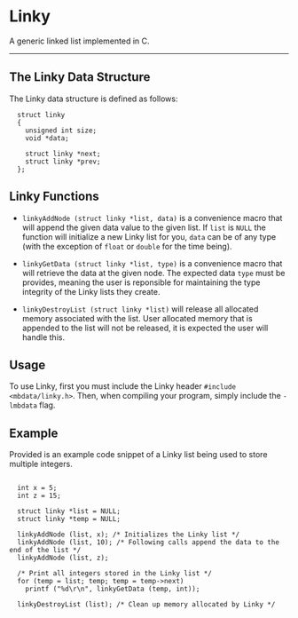 # Linky

A generic linked list implemented in C.

---

## The Linky Data Structure

The Linky data structure is defined as follows:

```
  struct linky
  {
    unsigned int size;
    void *data;

    struct linky *next;
    struct linky *prev;
  };
```

## Linky Functions

- `linkyAddNode (struct linky *list, data)` is a convenience macro that will append the given data value to the given list.
If `list` is `NULL` the function will initialize a new Linky list for you, `data` can be of any type (with the exception of `float` or `double` for the time being).

- `linkyGetData (struct linky *list, type)` is a convenience macro that will retrieve the data at the given node.
The expected data `type` must be provides, meaning the user is reponsible for maintaining the type integrity of the Linky lists they create.

- `linkyDestroyList (struct linky *list)` will release all allocated memory associated with the list.
User allocated memory that is appended to the list will not be released, it is expected the user will handle this.

## Usage

To use Linky, first you must include the Linky header `#include <mbdata/linky.h>`.
Then, when compiling your program, simply include the `-lmbdata` flag.

## Example

Provided is an example code snippet of a Linky list being used to store multiple integers.

```

  int x = 5;
  int z = 15;

  struct linky *list = NULL;
  struct linky *temp = NULL;

  linkyAddNode (list, x); /* Initializes the Linky list */
  linkyAddNode (list, 10); /* Following calls append the data to the end of the list */
  linkyAddNode (list, z);

  /* Print all integers stored in the Linky list */
  for (temp = list; temp; temp = temp->next)
    printf ("%d\r\n", linkyGetData (temp, int));

  linkyDestroyList (list); /* Clean up memory allocated by Linky */
```



